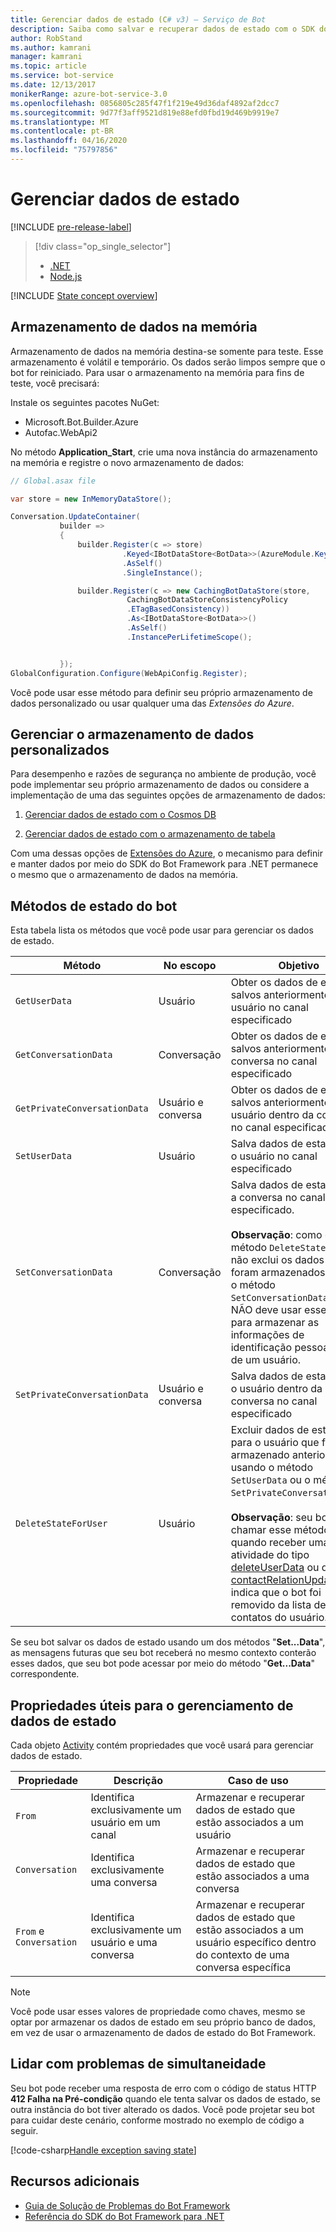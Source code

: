 ```yaml
---
title: Gerenciar dados de estado (C# v3) – Serviço de Bot
description: Saiba como salvar e recuperar dados de estado com o SDK do Bot Framework para .NET.
author: RobStand
ms.author: kamrani
manager: kamrani
ms.topic: article
ms.service: bot-service
ms.date: 12/13/2017
monikerRange: azure-bot-service-3.0
ms.openlocfilehash: 0856805c285f47f1f219e49d36daf4892af2dcc7
ms.sourcegitcommit: 9d77f3aff9521d819e88efd0fbd19d469b9919e7
ms.translationtype: MT
ms.contentlocale: pt-BR
ms.lasthandoff: 04/16/2020
ms.locfileid: "75797856"
---
```

# <a name="manage-state-data"></a>Gerenciar dados de estado

[!INCLUDE [pre-release-label](../includes/pre-release-label-v3.md)]

> [!div class="op_single_selector"]
> - [.NET](../dotnet/bot-builder-dotnet-state.md)
> - [Node.js](../nodejs/bot-builder-nodejs-state.md)

[!INCLUDE [State concept overview](../includes/snippet-dotnet-concept-state.md)]

## <a name="in-memory-data-storage"></a>Armazenamento de dados na memória

Armazenamento de dados na memória destina-se somente para teste. Esse armazenamento é volátil e temporário. Os dados serão limpos sempre que o bot for reiniciado. Para usar o armazenamento na memória para fins de teste, você precisará: 

Instale os seguintes pacotes NuGet: 
- Microsoft.Bot.Builder.Azure
- Autofac.WebApi2

No método **Application_Start**, crie uma nova instância do armazenamento na memória e registre o novo armazenamento de dados:

```cs
// Global.asax file

var store = new InMemoryDataStore();

Conversation.UpdateContainer(
           builder =>
           {
               builder.Register(c => store)
                         .Keyed<IBotDataStore<BotData>>(AzureModule.Key_DataStore)
                         .AsSelf()
                         .SingleInstance();

               builder.Register(c => new CachingBotDataStore(store,
                          CachingBotDataStoreConsistencyPolicy
                          .ETagBasedConsistency))
                          .As<IBotDataStore<BotData>>()
                          .AsSelf()
                          .InstancePerLifetimeScope();


           });
GlobalConfiguration.Configure(WebApiConfig.Register);

```

Você pode usar esse método para definir seu próprio armazenamento de dados personalizado ou usar qualquer uma das *Extensões do Azure*.

## <a name="manage-custom-data-storage"></a>Gerenciar o armazenamento de dados personalizados

Para desempenho e razões de segurança no ambiente de produção, você pode implementar seu próprio armazenamento de dados ou considere a implementação de uma das seguintes opções de armazenamento de dados:

1. [Gerenciar dados de estado com o Cosmos DB](bot-builder-dotnet-state-azure-cosmosdb.md)

2. [Gerenciar dados de estado com o armazenamento de tabela](bot-builder-dotnet-state-azure-table-storage.md)

Com uma dessas opções de [Extensões do Azure](https://www.nuget.org/packages/Microsoft.Bot.Builder.Azure/), o mecanismo para definir e manter dados por meio do SDK do Bot Framework para .NET permanece o mesmo que o armazenamento de dados na memória.

## <a name="bot-state-methods"></a>Métodos de estado do bot

Esta tabela lista os métodos que você pode usar para gerenciar os dados de estado.

| Método | No escopo | Objetivo |                                                
|----|----|----|
| `GetUserData` | Usuário | Obter os dados de estado salvos anteriormente do usuário no canal especificado |
| `GetConversationData` | Conversação | Obter os dados de estado salvos anteriormente da conversa no canal especificado |
| `GetPrivateConversationData` | Usuário e conversa | Obter os dados de estado salvos anteriormente para o usuário dentro da conversa no canal especificado |
| `SetUserData` | Usuário | Salva dados de estado para o usuário no canal especificado |
| `SetConversationData` | Conversação | Salva dados de estado para a conversa no canal especificado. <br/><br/>**Observação**: como o método `DeleteStateForUser` não exclui os dados que foram armazenados usando o método `SetConversationData`, você NÃO deve usar esse método para armazenar as informações de identificação pessoal (PII) de um usuário. |
| `SetPrivateConversationData` | Usuário e conversa | Salva dados de estado para o usuário dentro da conversa no canal especificado |
| `DeleteStateForUser` | Usuário | Excluir dados de estado para o usuário que foi armazenado anteriormente usando o método `SetUserData` ou o método `SetPrivateConversationData`. <br/><br/>**Observação**: seu bot deverá chamar esse método quando receber uma atividade do tipo [deleteUserData](bot-builder-dotnet-activities.md#deleteuserdata) ou do tipo [contactRelationUpdate](bot-builder-dotnet-activities.md#contactrelationupdate), que indica que o bot foi removido da lista de contatos do usuário. |

Se seu bot salvar os dados de estado usando um dos métodos "**Set...Data**", as mensagens futuras que seu bot receberá no mesmo contexto conterão esses dados, que seu bot pode acessar por meio do método "**Get...Data**" correspondente.

## <a name="useful-properties-for-managing-state-data"></a>Propriedades úteis para o gerenciamento de dados de estado

Cada objeto [Activity][Activity] contém propriedades que você usará para gerenciar dados de estado.

| Propriedade | Descrição | Caso de uso |
|----|----|----|
| `From` | Identifica exclusivamente um usuário em um canal | Armazenar e recuperar dados de estado que estão associados a um usuário |
| `Conversation` | Identifica exclusivamente uma conversa | Armazenar e recuperar dados de estado que estão associados a uma conversa |
| `From` e `Conversation` | Identifica exclusivamente um usuário e uma conversa | Armazenar e recuperar dados de estado que estão associados a um usuário específico dentro do contexto de uma conversa específica |

> [!NOTE]
> Você pode usar esses valores de propriedade como chaves, mesmo se optar por armazenar os dados de estado em seu próprio banco de dados, em vez de usar o armazenamento de dados de estado do Bot Framework.

## <a name="handle-concurrency-issues"></a>Lidar com problemas de simultaneidade

Seu bot pode receber uma resposta de erro com o código de status HTTP **412 Falha na Pré-condição** quando ele tenta salvar os dados de estado, se outra instância do bot tiver alterado os dados. Você pode projetar seu bot para cuidar deste cenário, conforme mostrado no exemplo de código a seguir.

[!code-csharp[Handle exception saving state](../includes/code/dotnet-state.cs#handleException)]

## <a name="additional-resources"></a>Recursos adicionais

- [Guia de Solução de Problemas do Bot Framework](../bot-service-troubleshoot-general-problems.md)
- <a href="/dotnet/api/?view=botbuilder-3.11.0" target="_blank">Referência do SDK do Bot Framework para .NET</a>

[Activity]: https://docs.botframework.com/csharp/builder/sdkreference/dc/d2f/class_microsoft_1_1_bot_1_1_connector_1_1_activity.html
